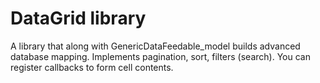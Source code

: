 # DataGrid library

A library that along with GenericDataFeedable_model builds advanced database mapping. Implements pagination, sort,
filters (search). You can register callbacks to form cell contents.